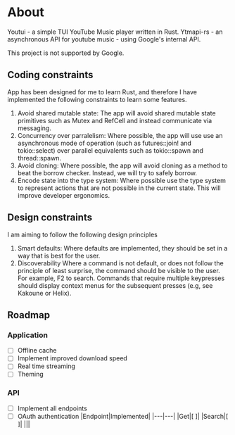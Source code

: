 # About
Youtui - a simple TUI YouTube Music player written in Rust.
Ytmapi-rs - an asynchronous API for youtube music - using Google's internal API.

This project is not supported by Google.
## Coding constraints
App has been designed for me to learn Rust, and therefore I have implemented the following constraints to learn some features.
1. Avoid shared mutable state: 
The app will avoid shared mutable state primitives such as Mutex and RefCell and instead communicate via messaging.
1. Concurrency over parralelism: 
Where possible, the app will use use an asynchronous mode of operation (such as futures::join! and tokio::select) over parallel equivalents such as tokio::spawn and thread::spawn.
1. Avoid cloning: Where possible, the app will avoid cloning as a method to beat the borrow checker. Instead, we will try to safely borrow.
1. Encode state into the type system: Where possible use the type system to represent actions that are not possible in the current state. This will improve developer ergonomics.
## Design constraints
I am aiming to follow the following design principles
1. Smart defaults: 
Where defaults are implemented, they should be set in a way that is best for the user. 
1. Discoverability
Where a command is not default, or does not follow the principle of least surprise, the command should be visible to the user. For example, F2 to search. Commands that require multiple keypresses should display context menus for the subsequent presses (e.g, see Kakoune or Helix).
## Roadmap
### Application
- [ ] Offline cache
- [ ] Implement improved download speed
- [ ] Real time streaming
- [ ] Theming
### API
- [ ] Implement all endpoints
- [ ] OAuth authentication
|Endpoint|Implemented|
|---|---|
|Get|[ ]|
|Search|[ ]|
|||
